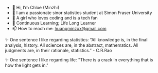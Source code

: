- 👋 Hi, I’m Chloe (Minzhi)
- 🤩 I am a passionate sinor statistics student at Simon Fraser University
- 👀 A girl who loves coding and is a tech fan
- 🌱 Continuous Learning; Life Long Learner
- 📫 How to reach me: huangminzxx@gmail.com


 
✨ One sentence I like regarding statistics: “All knowledge is, in the final analysis, history. All sciences are, in the abstract, mathematics. All judgments are, in their rationale, statistics.” - C.R.Rao

✨ One sentence I like regarding life: "There is a crack in everything that is how the light gets in."
<!---
minzhih/minzhih is a ✨ special ✨ repository because its `README.md` (this file) appears on your GitHub profile.
You can click the Preview link to take a look at your changes.
--->
